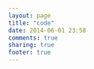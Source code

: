 ```yaml
---
layout: page
title: "code"
date: 2014-06-01 23:58
comments: true
sharing: true
footer: true
---
```

